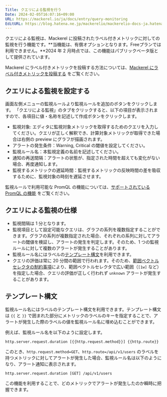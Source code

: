 ```yaml
---
Title: クエリによる監視を行う
Date: 2024-02-05T16:07:16+09:00
URL: https://mackerel.io/ja/docs/entry/query-monitoring
EditURL: https://blog.hatena.ne.jp/mackerelio/mackerelio-docs-ja.hatenablog.mackerel.io/atom/entry/6801883189090642574
---
```


クエリによる監視は、Mackerel に投稿されたラベル付きメトリックに対しての監視を行う機能です。**当機能は、有償オプションとなります。Freeプランでは利用できません。**2024 年 2 月時点では、この機能はパブリックベータ版として提供されています。

Mackerel にラベル付きメトリックを投稿する方法については、[Mackerel にラベル付きメトリックを投稿する](https://mackerel.io/ja/docs/entry/howto/labeled-metrics/post-metrics) をご覧ください。

## クエリによる監視を設定する

画面左側メニューの監視ルールより監視ルールを追加のボタンをクリックします。 「クエリによる監視」のタブをクリックすると、以下の項目が表示されますので、各項目に値・名称を記述して作成ボタンをクリックします。

- 監視対象: エディタに監視対象メトリックを取得するためのクエリを入力してください。クエリが正しく解釈でき、計算対象メトリックが取得できた場合は右側の preview にグラフが描画されます。
- アラートの発生条件：Warning, Critical の閾値を設定してください。
- 監視ルール名：本監視定義の名前を記述してください。
- 通知の再送間隔：アラートの状態が、指定された時間を超えても変化がない場合、再度通知します。
- 監視するメトリックの遅延時間：監視するメトリックの反映時間の差を吸収するために、監視対象の時刻を遅延させます。

監視ルールで利用可能な PromQL の機能については、[サポートされている PromQL の機能](https://mackerel.io/ja/docs/entry/howto/labeled-metrics/promql) をご覧ください。

## クエリによる監視の仕様

- 監視間隔は 1 分となります。
- 監視項目として設定可能なクエリは、グラフの系列を複数指定することができます。グラフの系列が複数指定された場合、それぞれの系列に対してアラートの閾値を検証し、アラートの発生を判定します。そのため、1 つの監視ルールに対して複数のアラートが発生することがあります。
- 監視ルール名にはラベルの[テンプレート構文](#テンプレート構文)を利用できます。
- クエリの評価は常に 20 分間の範囲で行われます。そのため、[範囲ベクトルセレクタの制約事項](https://mackerel.io/ja/docs/entry/howto/labeled-metrics/promql#範囲ベクトルセレクタの制約事項)により、範囲ベクトルセレクタで広い範囲（`[1w]` など）を指定した場合、クエリの評価が正しく行われず `unknown` アラートが発生することがあります。

## テンプレート構文

監視ルール名にはラベルのテンプレート構文を利用できます。テンプレート構文は `{{` と `}}` で囲まれた部分にメトリックのラベルのキーを指定することで、アラートが発生した際のラベルの値を監視ルール名に埋め込むことができます。

例えば、監視ルール名を以下のように設定します。

```
http.server.request.duration [{{http.request.method}}] {{http.route}}
```

このとき、`http.request.method=GET`、`http.route=/api/v1/users` のラベルを持つメトリックに対してアラートが発生した場合、監視ルール名は以下のようになり、アラート通知に表示されます。

```
http.server.request.duration [GET] /api/v1/users
```

この機能を利用することで、どのメトリックでアラートが発生したのか瞬時に把握できます。
